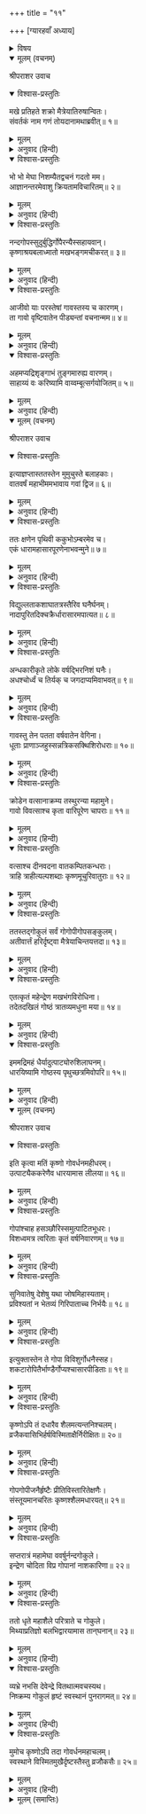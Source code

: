 +++
title = "११"

+++
[ग्यारहवाँ अध्याय]



<details><summary>विषय</summary>

इन्द्रका कोप और श्रीकृष्णका गोवर्धन-धारण
</details>


<details open><summary>मूलम् (वचनम्)</summary>

श्रीपराशर उवाच
</details>

<details open><summary>विश्वास-प्रस्तुतिः</summary>

मखे प्रतिहते शक्रो मैत्रेयातिरुषान्वितः।  
संवर्तकं नाम गणं तोयदानामथाब्रवीत्॥ १॥
</details>

<details><summary>मूलम्</summary>

मखे प्रतिहते शक्रो मैत्रेयातिरुषान्वितः।  
संवर्तकं नाम गणं तोयदानामथाब्रवीत्॥ १॥
</details>

<details><summary>अनुवाद (हिन्दी)</summary>

श्रीपराशरजी बोले—हे मैत्रेय! अपने यज्ञके रुक जानेसे इन्द्रने अत्यन्त रोषपूर्वक संवर्तक नामक मेघोंके दलसे इस प्रकार कहा—॥ १॥
</details>

<details open><summary>विश्वास-प्रस्तुतिः</summary>

भो भो मेघा निशम्यैतद्वचनं गदतो मम।  
आज्ञानन्तरमेवाशु क्रियतामविचारितम्॥ २॥
</details>

<details><summary>मूलम्</summary>

भो भो मेघा निशम्यैतद्वचनं गदतो मम।  
आज्ञानन्तरमेवाशु क्रियतामविचारितम्॥ २॥
</details>

<details><summary>अनुवाद (हिन्दी)</summary>

‘‘अरे मेघो! मेरा यह वचन सुनो और मैं जो कुछ कहूँ उसे मेरी आज्ञा सुनते ही, बिना कुछ सोचे-विचारे तुरन्त पूरा करो॥ २॥
</details>

<details open><summary>विश्वास-प्रस्तुतिः</summary>

नन्दगोपस्सुदुर्बुद्धिर्गोपैरन्यैस्सहायवान्।  
कृष्णाश्रयबलाध्मातो मखभङ्गमचीकरत्॥ ३॥
</details>

<details><summary>मूलम्</summary>

नन्दगोपस्सुदुर्बुद्धिर्गोपैरन्यैस्सहायवान्।  
कृष्णाश्रयबलाध्मातो मखभङ्गमचीकरत्॥ ३॥
</details>

<details><summary>अनुवाद (हिन्दी)</summary>

देखो अन्य गोपोंके सहित दुर्बुद्धि नन्दगोपने कृष्णकी सहायताके बलसे अन्धा होकर मेरा यज्ञ भंग कर दिया है॥ ३॥
</details>

<details open><summary>विश्वास-प्रस्तुतिः</summary>

आजीवो याः परस्तेषां गावस्तस्य च कारणम्।  
ता गावो वृष्टिवातेन पीड्यन्तां वचनान्मम॥ ४॥
</details>

<details><summary>मूलम्</summary>

आजीवो याः परस्तेषां गावस्तस्य च कारणम्।  
ता गावो वृष्टिवातेन पीड्यन्तां वचनान्मम॥ ४॥
</details>

<details><summary>अनुवाद (हिन्दी)</summary>

अतः जो उनकी परम जीविका और उनके गोपत्वका कारण है, उन गौओंको तुम मेरी आज्ञासे वर्षा और वायुके द्वारा पीडित कर दो॥ ४॥
</details>

<details open><summary>विश्वास-प्रस्तुतिः</summary>

अहमप्यद्रिशृङ्गाभं तुङ्गमारुह्य वारणम्।  
साहाय्यं वः करिष्यामि वाय्वम्बूत्सर्गयोजितम्॥ ५॥
</details>

<details><summary>मूलम्</summary>

अहमप्यद्रिशृङ्गाभं तुङ्गमारुह्य वारणम्।  
साहाय्यं वः करिष्यामि वाय्वम्बूत्सर्गयोजितम्॥ ५॥
</details>

<details><summary>अनुवाद (हिन्दी)</summary>

मैं भी पर्वत शिखरके समान अत्यन्त ऊँचे अपने ऐरावत हाथीपर चढ़कर वायु और जल छोड़नेके समय तुम्हारी सहायता करूँगा’’॥ ५॥
</details>

<details open><summary>मूलम् (वचनम्)</summary>

श्रीपराशर उवाच
</details>

<details open><summary>विश्वास-प्रस्तुतिः</summary>

इत्याज्ञप्तास्ततस्तेन मुमुचुस्ते बलाहकाः।  
वातवर्षं महाभीममभावाय गवां द्विज॥ ६॥
</details>

<details><summary>मूलम्</summary>

इत्याज्ञप्तास्ततस्तेन मुमुचुस्ते बलाहकाः।  
वातवर्षं महाभीममभावाय गवां द्विज॥ ६॥
</details>

<details><summary>अनुवाद (हिन्दी)</summary>

श्रीपराशरजी बोले—हे द्विज! इन्द्रकी ऐसी आज्ञा होनेपर गौओंको नष्ट करनेके लिये मेघोंने अति प्रचण्ड वायु और वर्षा छोड़ दी॥ ६॥
</details>

<details open><summary>विश्वास-प्रस्तुतिः</summary>

ततः क्षणेन पृथिवी ककुभोऽम्बरमेव च।  
एकं धारामहासारपूरणेनाभवन्मुने॥ ७॥
</details>

<details><summary>मूलम्</summary>

ततः क्षणेन पृथिवी ककुभोऽम्बरमेव च।  
एकं धारामहासारपूरणेनाभवन्मुने॥ ७॥
</details>

<details><summary>अनुवाद (हिन्दी)</summary>

हे मुने! उस समय एक क्षणमें ही मेघोंकी छोड़ी हुई महान् जलधाराओंसे पृथिवी, दिशाएँ और आकाश एकरूप हो गये॥ ७॥
</details>

<details open><summary>विश्वास-प्रस्तुतिः</summary>

विद्युल्लताकशाघातत्रस्तैरिव घनैर्घनम्।  
नादापुरितदिक्चक्रैर्धारासारमपात्यत॥ ८॥
</details>

<details><summary>मूलम्</summary>

विद्युल्लताकशाघातत्रस्तैरिव घनैर्घनम्।  
नादापुरितदिक्चक्रैर्धारासारमपात्यत॥ ८॥
</details>

<details><summary>अनुवाद (हिन्दी)</summary>

मेघगण मानो विद्युल्लतारूप दण्डाघातसे भयभीत होकर महान् शब्दसे दिशाओंको व्याप्त करते हुए मूसलाधार पानी बरसाने लगे॥ ८॥
</details>

<details open><summary>विश्वास-प्रस्तुतिः</summary>

अन्धकारीकृते लोके वर्षद्भिरनिशं घनैः।  
अधश्चोर्ध्वं च तिर्यक् च जगदाप्यमिवाभवत्॥ ९॥
</details>

<details><summary>मूलम्</summary>

अन्धकारीकृते लोके वर्षद्भिरनिशं घनैः।  
अधश्चोर्ध्वं च तिर्यक् च जगदाप्यमिवाभवत्॥ ९॥
</details>

<details><summary>अनुवाद (हिन्दी)</summary>

इस प्रकार मेघोंके अहर्निश बरसनेसे संसारके अन्धकारपूर्ण हो जानेपर ऊपर-नीचे और सब ओरसे समस्त लोक जलमय-सा हो गया॥ ९॥
</details>

<details open><summary>विश्वास-प्रस्तुतिः</summary>

गावस्तु तेन पतता वर्षवातेन वेगिना।  
धूताः प्राणाञ्जहुस्सन्नत्रिकसक्थिशिरोधराः॥ १०॥
</details>

<details><summary>मूलम्</summary>

गावस्तु तेन पतता वर्षवातेन वेगिना।  
धूताः प्राणाञ्जहुस्सन्नत्रिकसक्थिशिरोधराः॥ १०॥
</details>

<details><summary>अनुवाद (हिन्दी)</summary>

वर्षा और वायुके वेगपूर्वक चलते रहनेसे गौओंके कटि, जंघा और ग्रीवा आदि सुन्न हो गये और काँपते-काँपते अपने प्राण छोड़ने लगीं [अर्थात् मूर्च्छित हो गयीं]॥ १०॥
</details>

<details open><summary>विश्वास-प्रस्तुतिः</summary>

क्रोडेन वत्सानाक्रम्य तस्थुरन्या महामुने।  
गावो विवत्साश्च कृता वारिपूरेण चापराः॥ ११॥
</details>

<details><summary>मूलम्</summary>

क्रोडेन वत्सानाक्रम्य तस्थुरन्या महामुने।  
गावो विवत्साश्च कृता वारिपूरेण चापराः॥ ११॥
</details>

<details><summary>अनुवाद (हिन्दी)</summary>

हे महामुने! कोई गौएँ तो अपने बछड़ोंको अपने नीचे छिपाये खड़ी रहीं और कोई जलके वेगसे वत्सहीना हो गयीं॥ ११॥
</details>

<details open><summary>विश्वास-प्रस्तुतिः</summary>

वत्साश्च दीनवदना वातकम्पितकन्धराः।  
त्राहि त्राहीत्यल्पशब्दाः कृष्णमूचुरिवातुराः॥ १२॥
</details>

<details><summary>मूलम्</summary>

वत्साश्च दीनवदना वातकम्पितकन्धराः।  
त्राहि त्राहीत्यल्पशब्दाः कृष्णमूचुरिवातुराः॥ १२॥
</details>

<details><summary>अनुवाद (हिन्दी)</summary>

वायुसे काँपते हुए दीनवदन बछड़े मानो व्याकुल होकर मन्द-स्वरसे कृष्णचन्द्रसे ‘रक्षा करो, रक्षा करो’ ऐसा कहने लगे॥ १२॥
</details>

<details open><summary>विश्वास-प्रस्तुतिः</summary>

ततस्तद‍्गोकुलं सर्वं गोगोपीगोपसङ्कुलम्।  
अतीवार्त्तं हरिर्दृष्ट्वा मैत्रेयाचिन्तयत्तदा॥ १३॥
</details>

<details><summary>मूलम्</summary>

ततस्तद‍्गोकुलं सर्वं गोगोपीगोपसङ्कुलम्।  
अतीवार्त्तं हरिर्दृष्ट्वा मैत्रेयाचिन्तयत्तदा॥ १३॥
</details>

<details><summary>अनुवाद (हिन्दी)</summary>

हे मैत्रेय! उस समय गो, गोपी और गोपगणके सहित सम्पूर्ण गोकुलको अत्यन्त व्याकुल देखकर श्रीहरिने विचारा॥ १३॥
</details>

<details open><summary>विश्वास-प्रस्तुतिः</summary>

एतत्कृतं महेन्द्रेण मखभंगविरोधिना।  
तदेतदखिलं गोष्ठं त्रातव्यमधुना मया॥ १४॥
</details>

<details><summary>मूलम्</summary>

एतत्कृतं महेन्द्रेण मखभंगविरोधिना।  
तदेतदखिलं गोष्ठं त्रातव्यमधुना मया॥ १४॥
</details>

<details><summary>अनुवाद (हिन्दी)</summary>

यज्ञ-भंगके कारण विरोध मानकर यह सब करतूत इन्द्र ही कर रहा है; अतः अब मुझे सम्पूर्ण व्रजकी रक्षा करनी चाहिये॥ १४॥
</details>

<details open><summary>विश्वास-प्रस्तुतिः</summary>

इममद्रिमहं धैर्यादुत्पाट्योरुशिलाघनम्।  
धारयिष्यामि गोष्ठस्य पृथुच्छत्रमिवोपरि॥ १५॥
</details>

<details><summary>मूलम्</summary>

इममद्रिमहं धैर्यादुत्पाट्योरुशिलाघनम्।  
धारयिष्यामि गोष्ठस्य पृथुच्छत्रमिवोपरि॥ १५॥
</details>

<details><summary>अनुवाद (हिन्दी)</summary>

अब मैं धैर्यपूर्वक बड़ी-बड़ी शिलाओंसे घनीभूत इस पर्वतको उखाड़कर इसे एक बड़े छत्रके समान व्रजके ऊपर धारण करूँगा॥ १५॥
</details>

<details open><summary>मूलम् (वचनम्)</summary>

श्रीपराशर उवाच
</details>

<details open><summary>विश्वास-प्रस्तुतिः</summary>

इति कृत्वा मतिं कृष्णो गोवर्धनमहीधरम्।  
उत्पाट्यैककरेणैव धारयामास लीलया॥ १६॥
</details>

<details><summary>मूलम्</summary>

इति कृत्वा मतिं कृष्णो गोवर्धनमहीधरम्।  
उत्पाट्यैककरेणैव धारयामास लीलया॥ १६॥
</details>

<details><summary>अनुवाद (हिन्दी)</summary>

श्रीपराशरजी बोले—श्रीकृष्णचन्द्रने ऐसा विचारकर गोवर्धनपर्वतको उखाड़ लिया और उसे लीलासे ही अपने एक हाथपर उठा लिया॥ १६॥
</details>

<details open><summary>विश्वास-प्रस्तुतिः</summary>

गोपांश्चाह हसञ्छौरिस्समुत्पाटितभूधरः।  
विशध्वमत्र त्वरिताः कृतं वर्षनिवारणम्॥ १७॥
</details>

<details><summary>मूलम्</summary>

गोपांश्चाह हसञ्छौरिस्समुत्पाटितभूधरः।  
विशध्वमत्र त्वरिताः कृतं वर्षनिवारणम्॥ १७॥
</details>

<details><summary>अनुवाद (हिन्दी)</summary>

पर्वतको उखाड़ लेनेपर शूरनन्दन श्रीश्यामसुन्दरने गोपोंसे हँसकर कहा— ‘‘आओ, शीघ्र ही इस पर्वतके नीचे आ जाओ, मैंने वर्षासे बचनेका प्रबन्ध कर दिया है॥ १७॥
</details>

<details open><summary>विश्वास-प्रस्तुतिः</summary>

सुनिवातेषु देशेषु यथा जोषमिहास्यताम्।  
प्रविश्यतां न भेतव्यं गिरिपाताच्च निर्भयैः॥ १८॥
</details>

<details><summary>मूलम्</summary>

सुनिवातेषु देशेषु यथा जोषमिहास्यताम्।  
प्रविश्यतां न भेतव्यं गिरिपाताच्च निर्भयैः॥ १८॥
</details>

<details><summary>अनुवाद (हिन्दी)</summary>

यहाँ वायुहीन स्थानोंमें आकर सुखपूर्वक बैठ जाओ; निर्भय होकर प्रवेश करो, पर्वतके गिरने आदिका भय मत करो’’॥ १८॥
</details>

<details open><summary>विश्वास-प्रस्तुतिः</summary>

इत्युक्तास्तेन ते गोपा विविशुर्गोधनैस्सह।  
शकटारोपितैर्भाण्डैर्गोप्यश्चासारपीडिताः॥ १९॥
</details>

<details><summary>मूलम्</summary>

इत्युक्तास्तेन ते गोपा विविशुर्गोधनैस्सह।  
शकटारोपितैर्भाण्डैर्गोप्यश्चासारपीडिताः॥ १९॥
</details>

<details><summary>अनुवाद (हिन्दी)</summary>

श्रीकृष्णचन्द्रके ऐसा कहनेपर जलकी धाराओंसे पीडित गोप और गोपी अपने बर्तन-भाँड़ोंको छकड़ोंमें रखकर गौओंके साथ पर्वतके नीचे चले गये॥ १९॥
</details>

<details open><summary>विश्वास-प्रस्तुतिः</summary>

कृष्णोऽपि तं दधारैव शैलमत्यन्तनिश्चलम्।  
व्रजैकवासिभिर्हर्षविस्मिताक्षैर्निरीक्षितः॥ २०॥
</details>

<details><summary>मूलम्</summary>

कृष्णोऽपि तं दधारैव शैलमत्यन्तनिश्चलम्।  
व्रजैकवासिभिर्हर्षविस्मिताक्षैर्निरीक्षितः॥ २०॥
</details>

<details><summary>अनुवाद (हिन्दी)</summary>

व्रज वासियोंद्वारा हर्ष और विस्मयपूर्वक टकटकी लगाकर देखे जाते हुए श्रीकृष्णचन्द्र भी गिरिराजको अत्यन्त निश्चलतापूर्वक धारण किये रहे॥ २०॥
</details>

<details open><summary>विश्वास-प्रस्तुतिः</summary>

गोपगोपीजनैर्हृष्टैः प्रीतिविस्तारितेक्षणैः।  
संस्तूयमानचरितः कृष्णश्शैलमधारयत्॥ २१॥
</details>

<details><summary>मूलम्</summary>

गोपगोपीजनैर्हृष्टैः प्रीतिविस्तारितेक्षणैः।  
संस्तूयमानचरितः कृष्णश्शैलमधारयत्॥ २१॥
</details>

<details><summary>अनुवाद (हिन्दी)</summary>

जो प्रीतिपूर्वक आँखें फाड़कर देख रहे थे उन हर्षितचित्त गोप और गोपियोंसे अपने चरितोंका स्तवन होते हुए श्रीकृष्णचन्द्र पर्वतको धारण किये रहे॥ २१॥
</details>

<details open><summary>विश्वास-प्रस्तुतिः</summary>

सप्तरात्रं महामेघा ववर्षुर्नन्दगोकुले।  
इन्द्रेण चोदिता विप्र गोपानां नाशकारिणा॥ २२॥
</details>

<details><summary>मूलम्</summary>

सप्तरात्रं महामेघा ववर्षुर्नन्दगोकुले।  
इन्द्रेण चोदिता विप्र गोपानां नाशकारिणा॥ २२॥
</details>

<details><summary>अनुवाद (हिन्दी)</summary>

हे विप्र! गोपोंके नाशकर्ता इन्द्रकी प्रेरणासे नन्दजीके गोकुलमें सात रात्रितक महाभयंकर मेघ बरसते रहे॥ २२॥
</details>

<details open><summary>विश्वास-प्रस्तुतिः</summary>

ततो धृते महाशैले परित्राते च गोकुले।  
मिथ्याप्रतिज्ञो बलभिद्वारयामास तान‍्घनान्॥ २३॥
</details>

<details><summary>मूलम्</summary>

ततो धृते महाशैले परित्राते च गोकुले।  
मिथ्याप्रतिज्ञो बलभिद्वारयामास तान‍्घनान्॥ २३॥
</details>

<details><summary>अनुवाद (हिन्दी)</summary>

किंतु जब श्रीकृष्णचन्द्रने पर्वत धारणकर गोकुलकी रक्षा की तो अपनी प्रतिज्ञा व्यर्थ हो जानेसे इन्द्रने मेघोंको रोक दिया॥ २३॥
</details>

<details open><summary>विश्वास-प्रस्तुतिः</summary>

व्यभ्रे नभसि देवेन्द्रे वितथात्मवचस्यथ।  
निष्क्रम्य गोकुलं हृष्टं स्वस्थानं पुनरागमत्॥ २४॥
</details>

<details><summary>मूलम्</summary>

व्यभ्रे नभसि देवेन्द्रे वितथात्मवचस्यथ।  
निष्क्रम्य गोकुलं हृष्टं स्वस्थानं पुनरागमत्॥ २४॥
</details>

<details><summary>अनुवाद (हिन्दी)</summary>

आकाशके मेघहीन हो जानेसे इन्द्रकी प्रतिज्ञा भंग हो जानेपर समस्त गोकुलवासी वहाँसे निकलकर प्रसन्नतापूर्वक फिर अपने-अपने स्थानोंपर आ गये॥ २४॥
</details>

<details open><summary>विश्वास-प्रस्तुतिः</summary>

मुमोच कृष्णोऽपि तदा गोवर्धनमहाचलम्।  
स्वस्थाने विस्मितमुखैर्दृष्टस्तैस्तु व्रजौकसैः॥ २५॥
</details>

<details><summary>मूलम्</summary>

मुमोच कृष्णोऽपि तदा गोवर्धनमहाचलम्।  
स्वस्थाने विस्मितमुखैर्दृष्टस्तैस्तु व्रजौकसैः॥ २५॥
</details>

<details><summary>अनुवाद (हिन्दी)</summary>

और कृष्णचन्द्रने भी उन व्रजवासियोंके विस्मयपूर्वक देखते-देखते गिरिराज गोवर्धनको अपने स्थानपर रख दिया॥ २५॥
</details>

<details><summary>मूलम् (समाप्तिः)</summary>

इति श्रीविष्णुपुराणे पञ्चमेंऽशे एकादशोऽध्यायः॥ ११॥
</details>
